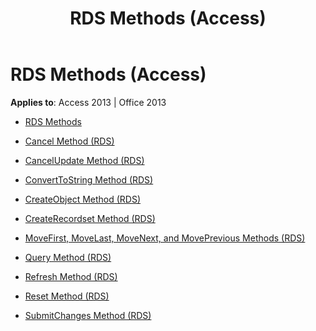 ﻿---
title: RDS Methods (Access)
TOCTitle: RDS Methods
ms:assetid: c3069579-8578-4fc3-904a-31e12589f298
ms:mtpsurl: https://msdn.microsoft.com/library/JJ249953(v=office.15)
ms:contentKeyID: 48547564
ms.date: 09/18/2015
mtps_version: v=office.15
---

# RDS Methods (Access)


**Applies to**: Access 2013 | Office 2013



  - [RDS Methods](rds-methods.md)

  - [Cancel Method (RDS)](cancel-method-rds.md)

  - [CancelUpdate Method (RDS)](cancelupdate-method-rds.md)

  - [ConvertToString Method (RDS)](converttostring-method-rds.md)

  - [CreateObject Method (RDS)](createobject-method-rds.md)

  - [CreateRecordset Method (RDS)](createrecordset-method-rds.md)

  - [MoveFirst, MoveLast, MoveNext, and MovePrevious Methods (RDS)](movefirst-movelast-movenext-and-moveprevious-methods-rds.md)

  - [Query Method (RDS)](query-method-rds.md)

  - [Refresh Method (RDS)](refresh-method-rds.md)

  - [Reset Method (RDS)](reset-method-rds.md)

  - [SubmitChanges Method (RDS)](submitchanges-method-rds.md)

